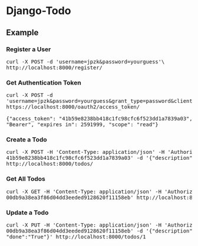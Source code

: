 # Django-Todo

## Example 

### Register a User

<pre>
curl -X POST -d 'username=jpzk&password=yourguess'\
http://localhost:8000/register/
</pre>

### Get Authentication Token

<pre>
curl -X POST -d
'username=jpzk&password=yourguess&grant_type=password&client_id=jpzk'
https://localhost:8000/oauth2/access_token/
 
{"access_token": "41b59e8238bb418c1fc98cfc6f523dd1a7839a03", "token_type":
"Bearer", "expires_in": 2591999, "scope": "read"} 
</pre>

### Create a Todo

<pre>
curl -X POST -H 'Content-Type: application/json' -H 'Authorization: bearer
41b59e8238bb418c1fc98cfc6f523dd1a7839a03' -d '{"description":"bake a bread"}'
http://localhost:8000/todos/ 
</pre>

### Get All Todos

<pre>
curl -X GET -H 'Content-Type: application/json' -H 'Authorization: bearer
00db9a38ea3f86d04dd3eeded9128620f11158eb' http://localhost:8000/todos/
</pre>

### Update a Todo

<pre>
curl -X PUT -H 'Content-Type: application/json' -H 'Authorization: bearer
00db9a38ea3f86d04dd3eeded9128620f11158eb' -d '{"description":"bake a bread",
"done":"True"}' http://localhost:8000/todos/1
</pre>

